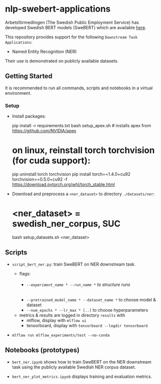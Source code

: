 # nlp-swebert-applications 

Arbetsförmedlingen (The Swedish Public Employment Service) has developed Swedish 
BERT models (SweBERT) which are available [here](https://github.com/af-ai-center/SweBERT).

This repository provides support for the following 
`Downstream Task Applications`:
- Named Entity Recognition (NER)

Their use is demonstrated on publicly available datasets.

  
## Getting Started

It is recommended to run all commands, scripts and notebooks in a virtual environment.

### Setup

- Install packages:


    pip install -r requirements.txt
    bash setup_apex.sh                            # installs apex from https://github.com/NVIDIA/apex
    
    # on linux, reinstall torch torchvision (for cuda support):
    pip uninstall torch torchvision
    pip install torch==1.4.0+cu92 torchvision==0.5.0+cu92 -f https://download.pytorch.org/whl/torch_stable.html
    
        
- Download and preprocess a `<ner_dataset>` to directory `./datasets/ner`:


    # <ner_dataset> = swedish_ner_corpus, SUC
    bash setup_datasets.sh <ner_dataset>   
    
## Scripts

- `script_bert_ner.py`: train SweBERT on NER downstream task. 

  - flags:
    - ###### `--experiment_name * --run_name *` to structure runs 
    - `--pretrained_model_name * --dataset_name *` to choose model & dataset
    - `--num_epochs * --lr_max * [..]` to choose hyperparameters 
  - metrics & results are logged in directory `results` with 
    - mlflow, display with `mlflow ui`
    - tensorboard, display with `tensorboard --logdir tensorboard`

  
- `mlflow run mlflow_experiments/test --no-conda`


## Notebooks (prototypes)

- `bert_ner.ipynb` shows how to train SweBERT on the 
NER downstream task using the publicly available Swedish NER corpus dataset.  

- `bert_ner_plot_metrics.ipynb` displays training and evaluation metrics.


